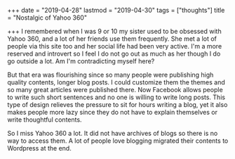 +++
date = "2019-04-28"
lastmod = "2019-04-30"
tags = ["thoughts"]
title = "Nostalgic of Yahoo 360"

+++
I remembered when I was 9 or 10 my sister used to be obsessed with Yahoo 360, and a lot of her friends use them frequently. She met a lot of people via this site too and her social life had been very active. I'm a more reserved and introvert so I feel I do not go out as much as her though I do go outside a lot. Am I'm contradicting myself here?

But that era was flourishing since so many people were publishing high quality contents, longer blog posts. I could customize them the themes and so many great articles were published there. Now Facebook allows people to write such short sentences and no one is willing to write long posts. This type of design relieves the pressure to sit for hours writing a blog, yet it also makes people more lazy since they do not have to explain themselves or write thoughtful contents.

So I miss Yahoo 360 a lot. It did not have archives of blogs so there is no way to access them. A lot of people love blogging migrated their contents to Wordpress at the end.
